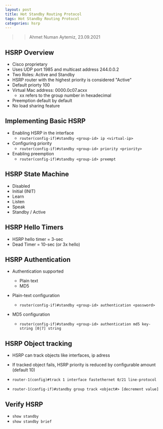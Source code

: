 ```yaml
---
layout: post
title: Hot Standby Routing Protocol
tags: Hot Standby Routing Protocol
categories: hsrp
---
```


>> Ahmet Numan Aytemiz, 23.09.2021

## HSRP Overview

- Cisco proprietary 
- Uses UDP port 1985 and multicast address 244.0.0.2
- Two Roles: Active and Standby
- HSRP router with the highest priority is considered "Active"
- Default priorty 100
- Virtual Mac address: 0000.0c07.acxx
  - xx refers to the group number in hexadecimal  
- Preemption default by default
- No load sharing feature

## Implementing Basic HSRP

- Enabling HSRP in the interface
  - `router(config-if)#standby <group-id> ip <virtual-ip>`
- Configuring priority
  - `router(config-if)#standby <group-id> priority <priority>`  
- Enabling preemption
  - `router(config-if)#standby <group-id> preempt`

## HSRP State Machine

- Disabled
- Initial (INIT)
- Learn 
- Listen
- Speak
- Standby / Active

## HSRP Hello Timers

- HSRP hello timer = 3-sec
- Dead Timer = 10-sec (or 3x hello)

## HSRP Authentication

- Authentication supported
  - Plain text
  - MD5

- Plain-text configuration
  - `router(config-if)#standby <group-id> authentication <password>`

- MD5 configuration
  - `router(config-if)#standby <group-id> authentication md5 key-string [0|7] string`

## HSRP Object tracking

- HSRP can track objects like interfaces, ip adress
- If tracked object fails, HSRP priority is reduced by configurable amount (default 10)

- `router-1(config)#track 1 interface fastethernet 0/21 line-protocol`
- `router-1(config-if)#standby group track <object#> [decrement value]`

## Verify HSRP 

- `show standby`
- `show standby brief`

